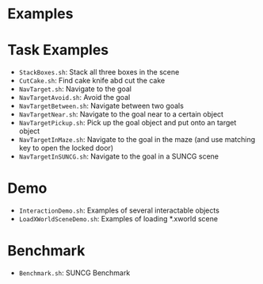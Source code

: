 Examples
============

# Task Examples

- `StackBoxes.sh`: Stack all three boxes in the scene
- `CutCake.sh`: Find cake knife abd cut the cake
- `NavTarget.sh`: Navigate to the goal
- `NavTargetAvoid.sh`: Avoid the goal
- `NavTargetBetween.sh`: Navigate between two goals
- `NavTargetNear.sh`: Navigate to the goal near to a certain object
- `NavTargetPickup.sh`: Pick up the goal object and put onto an target object
- `NavTargetInMaze.sh`: Navigate to the goal in the maze (and use matching key to open the locked door)
- `NavTargetInSUNCG.sh`: Navigate to the goal in a SUNCG scene

# Demo

- `InteractionDemo.sh`: Examples of several interactable objects
- `LoadXWorldSceneDemo.sh`: Examples of loading \*.xworld scene

# Benchmark 

- `Benchmark.sh`: SUNCG Benchmark